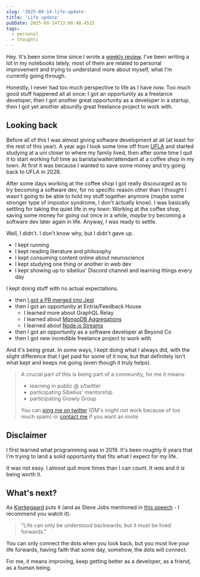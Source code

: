```yaml
---
slug: '2025-09-14-life-update'
title: 'Life update'
pubDate: 2025-09-14T13:00:48.452Z
tags:
  - personal
  - thoughts
---
```


Hey. It's been some time since I wrote a [weekly review](/blog/2025-07-27-weekly-update). I've been writing a lot in my notebooks lately, most of them are related to personal improvement and trying to understand more about myself, what I'm currently going through.

Honestly, I never had too much perspective to life as I have now. Too much good stuff happened all at once: I got an opportunity as a freelance developer, then I got another great opportunity as a developer in a startup, then I got yet another absurdly great freelance project to work with.

## Looking back

Before all of this I was almost giving software development at all (at least for the rest of this year). A year ago I took some time off from [UFLA](https://ufla.br) and started studying at a uni closer to where my family lived, then after some time I quit it to start working full time as barista/waiter/attendant at a coffee shop in my town. At first it was because I wanted to save some money and try going back to UFLA in 2026.

After some days working at the coffee shop I got really discouraged as to try becoming a software dev, for no specific reason other than I thought I wasn't going to be able to hold my stuff together anymore (maybe some stronger type of impostor syndrome, I don't actually know). I was basically settling for taking the quiet life in my town: Working at the coffee shop, saving some money for going out once in a while, _maybe_ try becoming a software dev later again in life. Anyway, I was ready to settle.

Well, I didn't. I don't know why, but I didn't gave up.

- I kept running
- I kept reading literature and philosophy
- I kept consuming content online about neuroscience
- I kept studying one thing or another in web dev
- I kept showing up to sibelius' Discord channel and learning things every day

I kept doing stuff with no actual expectations.

- then [I got a PR merged into Jest](https://x.com/gusdantas/status/1930229828919194027)
- then I got an opportunity at Entria/Feedback House
  - I learned more about GraphQL Relay
  - I learned about [MongoDB Aggregations](/blog/about-mongodb-aggregations)
  - I learned about [Node.js Streams](/blog/using-nodejs-streams-to-optimize-processes)
- then I got an opportunity as a software developer at Beyond Co
- then I got new incredible freelance project to work with

And it's being great. In some ways, I kept doing what I always did, with the slight difference that I get paid for some of it now, but that definitely isn't what kept and keeps me going (even though it truly helps).

> A crucial part of this is being part of a community, for me it means:
>
> - learning in public @ x/twitter
> - participating Sibelius' mentorship
> - participating Growly Group
>
> You can [ping me on twitter](x.com/gusdantas) (DM's might not work because of too much spam) or [contact me](/contact) if you want an invite

## Disclaimer

I first learned what programming was in 2019. It's been roughly 6 years that I'm trying to land a solid opportunity that fits what I expect for my life.

It was not easy. I almost quit more times than I can count. It _was_ and it _is_ being worth it.

## What's next?

As [Kierkegaard](https://wikipedia.org/wiki/Søren_Kierkegaard) puts it (and as Steve Jobs mentioned in [this speech](https://www.youtube.com/watch?v=UF8uR6Z6KLc) - I recommend you watch it):

> "Life can only be understood backwards; but it must be lived forwards."

You can only connect the dots when you look back, but you must live your life forwards, having faith that some day, somehow, the dots will connect.

For me, it means improving, keep getting better as a developer, as a friend, as a human being.
